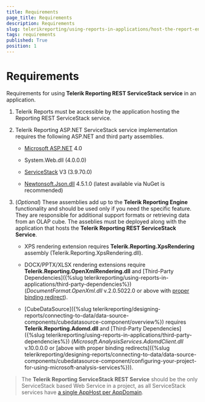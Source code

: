 ```yaml
---
title: Requirements
page_title: Requirements 
description: Requirements
slug: telerikreporting/using-reports-in-applications/host-the-report-engine-remotely/telerik-reporting-rest-services/servicestack-implementation/requirements
tags: requirements
published: True
position: 1
---
```


# Requirements

Requirements for using __Telerik Reporting REST ServiceStack service__ in an application. 

1. Telerik Reports must be accessible by the application hosting the Reporting REST ServiceStack service. 

1. Telerik Reporting ASP.NET ServiceStack service implementation requires the following ASP.NET and third party assemblies. 

   + [Microsoft ASP.NET](http://www.asp.net/) 4.0                 

   + System.Web.dll (4.0.0.0) 

   + [ServiceStack](https://servicestack.net/) V3 (3.9.70.0) 

   + [Newtonsoft.Json.dll](http://json.codeplex.com/) 4.5.1.0 (latest available via NuGet is recommended) 

1. (_Optional_) These assemblies add up to the __Telerik Reporting Engine__ functionality and should be used only if you need the specific feature. They are responsible for additional support formats or retrieving data from an OLAP cube. The asseblies must be deployed along with the application that hosts the __Telerik Reporting REST ServiceStack Service__. 

   + XPS rendering extension requires __Telerik.Reporting.XpsRendering__ assembly (Telerik.Reporting.XpsRendering.dll). 

   + DOCX/PPTX/XLSX rendering extensions require __Telerik.Reporting.OpenXmlRendering.dll__ and [Third-Party Dependencies]({%slug telerikreporting/using-reports-in-applications/third-party-dependencies%}) (_DocumentFormat.OpenXml.dll_ v.2.0.5022.0 or above with [proper binding redirect](http://msdn.microsoft.com/en-us/library/eftw1fys(v=vs.110).aspx)). 

   + [CubeDataSource]({%slug telerikreporting/designing-reports/connecting-to-data/data-source-components/cubedatasource-component/overview%}) requires __Telerik.Reporting.Adomd.dll__ and [Third-Party Dependencies]({%slug telerikreporting/using-reports-in-applications/third-party-dependencies%}) (*Microsoft.AnalysisServices.AdomdClient.dll* v.10.0.0.0 or [above with proper binding redirects]({%slug telerikreporting/designing-reports/connecting-to-data/data-source-components/cubedatasource-component/configuring-your-project-for-using-microsoft-analysis-services%})). 

> The __Telerik Reporting ServiceStack REST Service__ should be the only ServiceStack based Web Service in a project, as all ServiceStack services have [a single AppHost per AppDomain](http://mono.servicestack.net/ServiceStack.Hello/#AppHost). 
